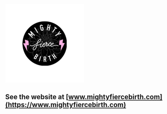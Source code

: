 ![Mighty Fierce Birth Logo](./client/src/assets/images/mighty-logo.png)

## See the website at [www.mightyfiercebirth.com](https://www.mightyfiercebirth.com)